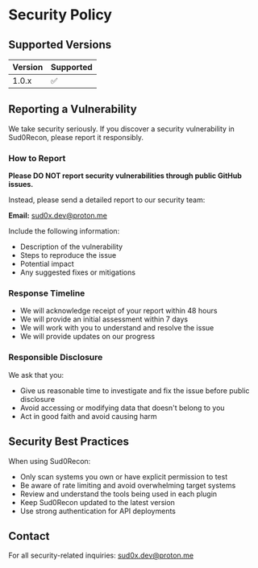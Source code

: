 # Security Policy

## Supported Versions

| Version | Supported          |
| ------- | ------------------ |
| 1.0.x   | :white_check_mark: |

## Reporting a Vulnerability

We take security seriously. If you discover a security vulnerability in Sud0Recon, please report it responsibly.

### How to Report

**Please DO NOT report security vulnerabilities through public GitHub issues.**

Instead, please send a detailed report to our security team:

**Email:** sud0x.dev@proton.me

Include the following information:
- Description of the vulnerability
- Steps to reproduce the issue
- Potential impact
- Any suggested fixes or mitigations

### Response Timeline

- We will acknowledge receipt of your report within 48 hours
- We will provide an initial assessment within 7 days
- We will work with you to understand and resolve the issue
- We will provide updates on our progress

### Responsible Disclosure

We ask that you:
- Give us reasonable time to investigate and fix the issue before public disclosure
- Avoid accessing or modifying data that doesn't belong to you
- Act in good faith and avoid causing harm

## Security Best Practices

When using Sud0Recon:
- Only scan systems you own or have explicit permission to test
- Be aware of rate limiting and avoid overwhelming target systems
- Review and understand the tools being used in each plugin
- Keep Sud0Recon updated to the latest version
- Use strong authentication for API deployments

## Contact

For all security-related inquiries: sud0x.dev@proton.me
